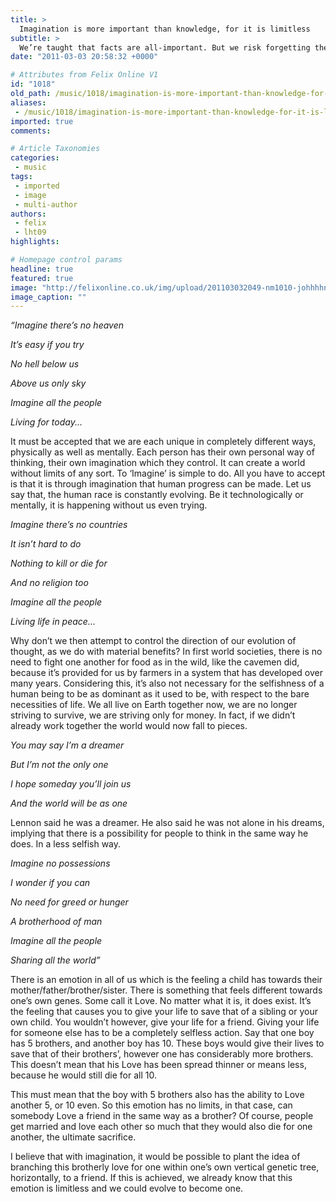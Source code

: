 ```yaml
---
title: >
  Imagination is more important than knowledge, for it is limitless
subtitle: >
  We’re taught that facts are all-important. But we risk forgetting the power of our imagination says Luke Turner, as he deciphers John Lennon’s ‘Imagine’
date: "2011-03-03 20:58:32 +0000"

# Attributes from Felix Online V1
id: "1018"
old_path: /music/1018/imagination-is-more-important-than-knowledge-for-it-is-limitless
aliases:
 - /music/1018/imagination-is-more-important-than-knowledge-for-it-is-limitless
imported: true
comments:

# Article Taxonomies
categories:
 - music
tags:
 - imported
 - image
 - multi-author
authors:
 - felix
 - lht09
highlights:

# Homepage control params
headline: true
featured: true
image: "http://felixonline.co.uk/img/upload/201103032049-nm1010-johhhhnn.jpg"
image_caption: ""
---
```


_“Imagine there’s no heaven_

_It’s easy if you try_

_No hell below us_

_Above us only sky_

_Imagine all the people_

_Living for today..._

It must be accepted that we are each unique in completely different ways, physically as well as mentally. Each person has their own personal way of thinking, their own imagination which they control. It can create a world without limits of any sort. To ‘Imagine’ is simple to do. All you have to accept is that it is through imagination that human progress can be made. Let us say that, the human race is constantly evolving. Be it technologically or mentally, it is happening without us even trying.

_Imagine there’s no countries_

_It isn’t hard to do_

_Nothing to kill or die for_

_And no religion too_

_Imagine all the people_

_Living life in peace..._

Why don’t we then attempt to control the direction of our evolution of thought, as we do with material benefits? In first world societies, there is no need to fight one another for food as in the wild, like the cavemen did, because it’s provided for us by farmers in a system that has developed over many years. Considering this, it’s also not necessary for the selfishness of a human being to be as dominant as it used to be, with respect to the bare necessities of life. We all live on Earth together now, we are no longer striving to survive, we are striving only for money. In fact, if we didn’t already work together the world would now fall to pieces.

_You may say I’m a dreamer_

_But I’m not the only one_

_I hope someday you’ll join us_

_And the world will be as one_

Lennon said he was a dreamer. He also said he was not alone in his dreams, implying that there is a possibility for people to think in the same way he does. In a less selfish way.

_Imagine no possessions_

_I wonder if you can_

_No need for greed or hunger_

_A brotherhood of man_

_Imagine all the people_

_Sharing all the world”_

There is an emotion in all of us which is the feeling a child has towards their mother/father/brother/sister. There is something that feels different towards one’s own genes. Some call it Love. No matter what it is, it does exist. It’s the feeling that causes you to give your life to save that of a sibling or your own child. You wouldn’t however, give your life for a friend. Giving your life for someone else has to be a completely selfless action. Say that one boy has 5 brothers, and another boy has 10. These boys would give their lives to save that of their brothers’, however one has considerably more brothers. This doesn’t mean that his Love has been spread thinner or means less, because he would still die for all 10.

This must mean that the boy with 5 brothers also has the ability to Love another 5, or 10 even. So this emotion has no limits, in that case, can somebody Love a friend in the same way as a brother? Of course, people get married and love each other so much that they would also die for one another, the ultimate sacrifice.

I believe that with imagination, it would be possible to plant the idea of branching this brotherly love for one within one’s own vertical genetic tree, horizontally, to a friend. If this is achieved, we already know that this emotion is limitless and we could evolve to become one.
